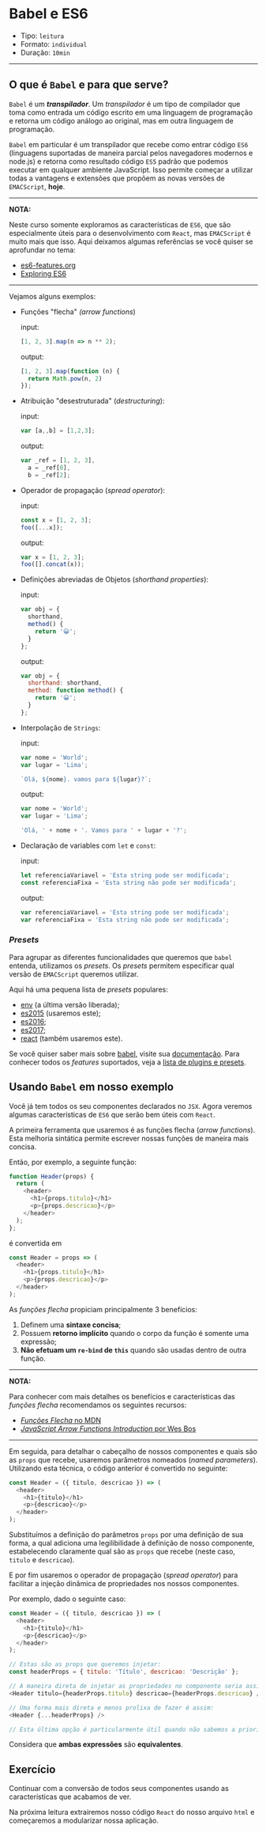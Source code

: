 # Babel e ES6

* Tipo: `leitura`
* Formato: `individual`
* Duração: `10min`

***

## O que é `Babel` e para que serve?

`Babel` é um ***transpilador***. Um *transpilador* é um tipo de compilador que toma como entrada um código escrito em uma linguagem de programação e retorna um código análogo ao original, mas em outra linguagem de programação.

`Babel` em particular é um transpilador que recebe como entrar código `ES6` (linguagens suportadas de maneira parcial pelos navegadores modernos e node.js) e retorna como resultado código `ES5` padrão que podemos executar em qualquer ambiente JavaScript. Isso permite começar a utilizar todas a vantagens e extensões que propõem as novas versões de `EMACScript`, **hoje**.

***

**NOTA:**

Neste curso somente exploramos as características de `ES6`, que são especialmente úteis para o desenvolvimento com `React`, mas `EMACScript` é muito mais que isso. Aqui deixamos algumas referências se você quiser se aprofundar no tema:

* [es6-features.org](http://es6-features.org)
* [Exploring ES6](http://exploringjs.com/es6/index.html)

***

Vejamos alguns exemplos:

* Funções "flecha" _(arrow functions_)

  input:

  ```js
  [1, 2, 3].map(n => n ** 2);
  ```

  output:

  ```js
  [1, 2, 3].map(function (n) {
    return Math.pow(n, 2)
  });
  ```

* Atribuição "desestruturada" (_destructuring_):

  input:

  ```js
  var [a,,b] = [1,2,3];
  ```

  output:

  ```js
  var _ref = [1, 2, 3],
    a = _ref[0],
    b = _ref[2];
  ```

* Operador de propagação (*spread operator*):

  input:

  ```js
  const x = [1, 2, 3];
  foo([...x]);
  ```

  output:

  ```js
  var x = [1, 2, 3];
  foo([].concat(x));
  ```

* Definições abreviadas de Objetos (*shorthand properties*):

  input:

  ```js
  var obj = {
    shorthand,
    method() {
      return '😀';
    }
  };
  ```

  output:

  ```js
  var obj = {
    shorthand: shorthand,
    method: function method() {
      return '😀';
    }
  };
  ```

* Interpolação de `Strings`:

  input:

  ```js
  var nome = 'World';
  var lugar = 'Lima';

  `Olá, ${nome}. vamos para ${lugar}?`;
  ```

  output:

  ```js
  var nome = 'World';
  var lugar = 'Lima';

  'Olá, ' + nome + '. Vamos para ' + lugar + '?';
  ```

* Declaração de variables com `let` e `const`:

  input:

  ```js
  let referenciaVariavel = 'Esta string pode ser modificada';
  const referenciaFixa = 'Esta string não pode ser modificada';
  ```

  output:

  ```js
  var referenciaVariavel = 'Esta string pode ser modificada';
  var referenciaFixa = 'Esta string não pode ser modificada';
  ```

### *Presets*

Para agrupar as diferentes funcionalidades que queremos que `babel` entenda, utilizamos os *presets*. Os _presets_ permitem especificar qual versão de `EMACScript` queremos utilizar.

Aqui há uma pequena lista de *presets* populares:

* [env](http://babeljs.io/docs/plugins/preset-env/) (a última versão liberada);
* [es2015](http://babeljs.io/docs/plugins/preset-2015/) (usaremos este);
* [es2016](http://babeljs.io/docs/plugins/preset-2016/);
* [es2017](http://babeljs.io/docs/plugins/preset-2017/);
* [react](http://babeljs.io/docs/plugins/preset-env/) (também usaremos este).

Se você quiser saber mais sobre [babel](http://babeljs.io/), visite sua [documentação](https://babeljs.io/docs/setup/). Para conhecer todos os *features* suportados, veja a [lista de plugins e presets](https://babeljs.io/docs/plugins/).

## Usando `Babel` em nosso exemplo

Você já tem todos os seu componentes declarados no `JSX`. Agora veremos algumas características de `ES6` que serão bem úteis com `React`.

A primeira ferramenta que usaremos é as funções flecha (*arrow functions*). Esta melhoria sintática permite escrever nossas funções de maneira mais concisa.

Então, por exemplo, a seguinte função:

```js
function Header(props) {
  return (
    <header>
      <h1>{props.titulo}</h1>
      <p>{props.descricao}</p>
    </header>
  );
};
```

é convertida em

```js
const Header = props => (
  <header>
    <h1>{props.titulo}</h1>
    <p>{props.descricao}</p>
  </header>
);
```

As *funções flecha* propiciam principalmente 3 benefícios:

1. Definem uma **sintaxe concisa**;
2. Possuem **retorno implícito** quando o corpo da função é somente uma expressão;
3. **Não efetuam um `re-bind` de `this`** quando são usadas dentro de outra função.

***

**NOTA:**

Para conhecer com mais detalhes os benefícios e características das *funções flecha* recomendamos os seguintes recursos:

* [*Funções Flecha* no MDN](https://developer.mozilla.org/es/docs/Web/JavaScript/Referencia/Funciones/Arrow_functions)
* [*JavaScript Arrow Functions Introduction* por Wes Bos](http://wesbos.com/arrow-functions/)

***

Em seguida, para detalhar o cabeçalho de nossos componentes e quais são as `props` que recebe, usaremos parâmetros nomeados (*named parameters*). Utilizando esta técnica, o código anterior é convertido no seguinte:

```js
const Header = ({ titulo, descricao }) => (
  <header>
    <h1>{titulo}</h1>
    <p>{descricao}</p>
  </header>
);
```

Substituímos a definição do parâmetros `props` por uma definição de sua forma, a qual adiciona uma legilibilidade à definição de nosso componente, estabelecendo claramente qual são as `props` que recebe (neste caso, `titulo` e `descricao`).

E por fim usaremos o operador de propagação (*spread operator*) para facilitar a injeção dinâmica de propriedades nos nossos componentes.

Por exemplo, dado o seguinte caso:

```js
const Header = ({ titulo, descricao }) => (
  <header>
    <h1>{titulo}</h1>
    <p>{descricao}</p>
  </header>
);

// Estas são as props que queremos injetar:
const headerProps = { titulo: 'Título', descricao: 'Descrição' };

// A maneira direta de injetar as propriedades no componente seria assim:
<Header titulo={headerProps.titulo} descricao={headerProps.descricao} />

// Uma forma mais direta e menos prolixa de fazer é assim:
<Header {...headerProps} />

// Esta última opção é particularmente útil quando não sabemos a priori qual estrutura possui `headerProps`.
```

Considera que **ambas expressões** são **equivalentes**.

## Exercício

Continuar com a conversão de todos seus componentes usando as características que acabamos de ver.

Na próxima leitura extrairemos nosso código `React` do nosso arquivo `html` e começaremos a modularizar nossa aplicação.
